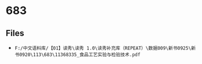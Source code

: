 # 683

## Files

- `F:/中文语料库/【01】读秀\读秀 1.0\读秀补充库（REPEAT）\数据009\新书0925\新书0920\113\683\11368335_食品工艺实验与检验技术.pdf`
